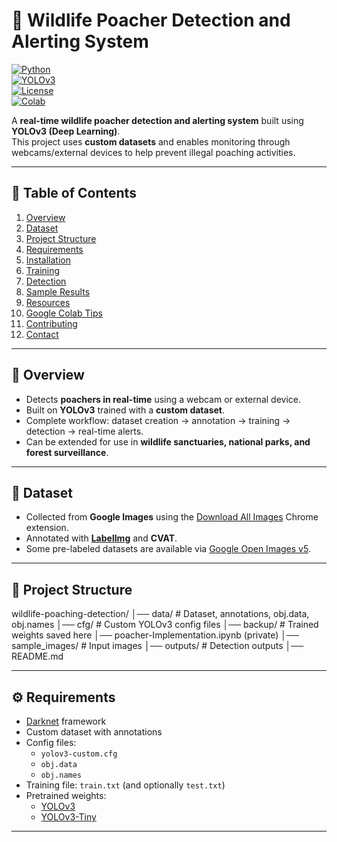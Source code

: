 # 🦌 Wildlife Poacher Detection and Alerting System

[![Python](https://img.shields.io/badge/Python-3.8+-blue.svg)](https://www.python.org/)  
[![YOLOv3](https://img.shields.io/badge/YOLOv3-Object%20Detection-red.svg)](https://pjreddie.com/darknet/yolo/)  
[![License](https://img.shields.io/badge/License-MIT-green.svg)](LICENSE)  
[![Colab](https://colab.research.google.com/assets/colab-badge.svg)](https://colab.research.google.com/)  

A **real-time wildlife poacher detection and alerting system** built using **YOLOv3 (Deep Learning)**.  
This project uses **custom datasets** and enables monitoring through webcams/external devices to help prevent illegal poaching activities.  

---

## 📖 Table of Contents
1. [Overview](#-overview)  
2. [Dataset](#-dataset)  
3. [Project Structure](#-project-structure)  
4. [Requirements](#-requirements)  
5. [Installation](#-installation)  
6. [Training](#-training)  
7. [Detection](#-detection)  
8. [Sample Results](#-sample-results)  
9. [Resources](#-resources)  
10. [Google Colab Tips](#-google-colab-tips)  
11. [Contributing](#-contributing)  
12. [Contact](#-contact)  

---

## 📖 Overview
- Detects **poachers in real-time** using a webcam or external device.  
- Built on **YOLOv3** trained with a **custom dataset**.  
- Complete workflow: dataset creation → annotation → training → detection → real-time alerts.  
- Can be extended for use in **wildlife sanctuaries, national parks, and forest surveillance**.  

---

## 📂 Dataset
- Collected from **Google Images** using the [Download All Images](https://chrome.google.com/webstore/detail/download-all-images) Chrome extension.  
- Annotated with **[LabelImg](https://github.com/heartexlabs/labelImg)** and **CVAT**.  
- Some pre-labeled datasets are available via [Google Open Images v5](https://storage.googleapis.com/openimages/web/index.html).  

---

## 📂 Project Structure
wildlife-poaching-detection/
│── data/ # Dataset, annotations, obj.data, obj.names
│── cfg/ # Custom YOLOv3 config files
│── backup/ # Trained weights saved here
│── poacher-Implementation.ipynb (private)
│── sample_images/ # Input images
│── outputs/ # Detection outputs
│── README.md


---

## ⚙️ Requirements
- [Darknet](https://github.com/pjreddie/darknet) framework  
- Custom dataset with annotations  
- Config files:  
  - `yolov3-custom.cfg`  
  - `obj.data`  
  - `obj.names`  
- Training file: `train.txt` (and optionally `test.txt`)  
- Pretrained weights:  
  - [YOLOv3](https://pjreddie.com/media/files/yolov3.weights)  
  - [YOLOv3-Tiny](https://pjreddie.com/media/files/yolov3-tiny.weights)  

---
